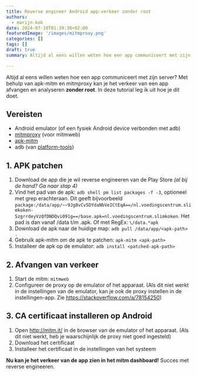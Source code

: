 ```yaml
---
title: Reverse engineer Android app-verkeer zonder root
authors:
  - marijn-kok
date: 2024-07-10T01:39:30+02:00
featuredImage: '/images/mitmproxy.png'
categories: []
tags: []
draft: true
summary: Altijd al eens willen weten hoe een app communiceert met zijn server? Met behulp van apk-mitm en mitmproxy kan je het verkeer van een app afvangen en analyseren **zonder root**.

---
```

Altijd al eens willen weten hoe een app communiceert met zijn server? Met behulp van apk-mitm en mitmproxy kan je het verkeer van een app afvangen en analyseren **zonder root**. In deze tutorial leg ik uit hoe je dit doet.

## Vereisten

- Android emulator (of een fysiek Android device verbonden met adb)
- [mitmproxy] (voor mitmweb)
- [apk-mitm]
- adb (van [platform-tools])

## 1. APK patchen

1. Download de app die je wil reverse engineeren van de Play Store _(al bij de hand? Ga naar stap 4)_
2. Vind het pad van de apk: `adb shell pm list packages -f -3`, optioneel met grep erachteraan. Dit geeft bijvoorbeeld `package:/data/app/~~9Jg8vCv5DYdaNbVeICtEqA==/nl.voedingscentrum.slimkoken-SzgrrdeyVzQfDNDQvi091g==/base.apk=nl.voedingscentrum.slimkoken`. Het pad is dan vanaf /data t/m .apk. Of met RegEx: `\/data.*apk`
3. Download de apk naar de huidige map: `adb pull /data/app/<apk-path> .`
4. Gebruik apk-mitm om de apk te patchen: `apk-mitm <apk-path>`
5. Installeer de apk op de emulator: `adb install <patched-apk-path>`

## 2. Afvangen van verkeer

1. Start de mitm: `mitmweb`
3. Configureer de proxy op de emulator of het apparaat. (Als dit niet werkt in de instellingen van de emulator, kan je ook de proxy instellen in de instellingen-app. Zie https://stackoverflow.com/a/78154250)

## 3. CA certificaat installeren op Android

1. Open http://mitm.it/ in de browser van de emulator of het apparaat. (Als dit niet werkt, heb je waarschijnlijk de proxy niet goed ingesteld)
2. Download het certificaat
3. Installeer het certificaat in de instellingen van het systeem

**Nu kan je het verkeer van de app zien in het mitm dashboard!** Succes met reverse engineeren.

[mitmproxy]: https://mitmproxy.org/
[apk-mitm]: https://www.npmjs.com/package/apk-mitm
[platform-tools]: https://developer.android.com/studio/releases/platform-tools
